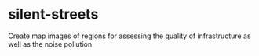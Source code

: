 # silent-streets
Create map images of regions for assessing the quality of infrastructure as well as the noise pollution
